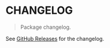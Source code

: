 # CHANGELOG

> Package changelog.

See [GitHub Releases](https://github.com/stdlib-js/random-strided-chisquare/releases) for the changelog.